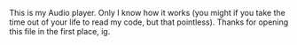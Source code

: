 This is my Audio player.
Only I know how it works (you might if you take the time out of your life to read my code, but that pointless).
Thanks for opening this file in the first place, ig.
